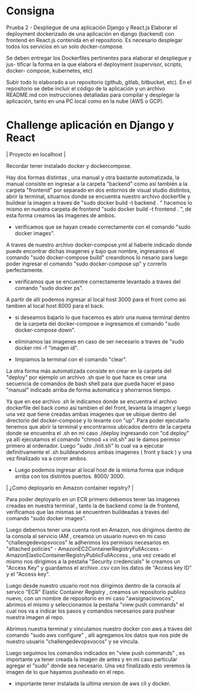 # Consigna

Prueba 2 - Despliegue de una aplicación Django y React.js Elaborar
el deployment dockerizado de una aplicación en django (backend) con frontend
en React.js contenida en el repositorio. Es necesario desplegar todos los servicios
en un solo docker-compose.

Se deben entregar los Dockerfiles pertinentes para elaborar el despliegue y jus-
tificar la forma en la que elabora el deployment (supervisor, scripts, docker-
compose, kubernetes, etc)

Subir todo lo elaborado a un repositorio (github, gitlab, bitbucket, etc). En el
repositorio se debe incluir el código de la aplicación y un archivo README.md
con instrucciones detalladas para compilar y desplegar la aplicación, tanto en
una PC local como en la nube (AWS o GCP).

# Challenge aplicación en Django y React 

| Proyecto en localhost |

Recordar tener instalado docker y dockercompose.

Hay dos formas distintas , una manual y otra bastante automatizada, la manual consiste en ingresar a la carpeta "backend" como así también a la carpeta "frontend" por separado en dos entornos de visual studio distintos, abrir la terminal, situarnos donde se encuentra nuestro archivo dockerfile y buildear la imagen a traves de "sudo docker build -t backend . " hacemos lo mismo en nuestra carpeta de frontend "sudo docker build -t frontend . ", de esta forma creamos las imagenes de ambos.

* verificamos que se hayan creado correctamente con el comando "sudo docker images".

A traves de nuestro archivo docker-compose.yml al haberle indicado donde puede encontrar dichas imagenes y bajo que nombre, ingresamos el comando "sudo docker-compose build" creandonos lo nesario para luego poder ingresar el comando "sudo docker-compose up" y correrlo perfectamente. 

* verificamos que se encuentre correctamente levantado a traves del comando "sudo docker ps".

A partir de allí podemos ingresar al local host 3000 para el front como asi tambien al local host 8000 para el back.

* si deseamos bajarlo lo que hacemos es abrir una nueva terminal dentro de la carpeta del docker-compose e ingresamos el comando "sudo docker-compose down".

* eliminamos las imagenes en caso de ser necesario a traves de "sudo docker rmi -f "imagen id".

* limpiamos la terminal con el comando "clear".


La otra forma más automatizada consiste en crear en la carpeta del "deploy" por ejemplo un archivo .sh que lo que hace es crear una secuencia de comandos de bash shell para que pueda hacer el paso "manual" indicado arriba de forma automatica y ahorrarnos tiempo. 

Ya que en ese archivo .sh le indicamos donde se encuentra el archivo dockerfile del back como asi tambien el del front, levanta la imagen y luego una vez que tiene creadas ambas imagenes que se ubique dentro del directorio del docker-compose y lo levante con "up". Para poder ejecutarlo tenemos que abrir la terminal y encontrarnos ubicados dentro de la carpeta donde se encuentra el .sh en mi caso ./deploy ingresando con "cd deploy" ya allí ejecutamos el comando "chmod +x init.sh" asi le damos permiso primero al ordenador. Luego "sudo ./init.sh" lo cual va a ejecutar definitivamente el .sh buildeandonos ambas imagenes ( front y back  ) y una vez finalizado va a correr ambos.

* Luego podemos ingresar al local host de la misma forma que indique arriba con los distintos puertos. 8000/ 3000.



| ¿Como deployarlo en Amazon container registry? |

Para poder deployarlo en un ECR primero debemos tener las imagenes creadas en nuestra terminal , tanto la de backend como la de frontend, verificamos que las mismas se encuentren buildeadas a traves del comando "sudo docker images".

Luego debemos tener una cuenta root en Amazon, nos dirigimos dentro de la consola al servicio IAM , creamos un usuario nuevo en mi caso "challengedevopsvocos" le adherimos los permisos necesarios en "attached policies" - AmazonEC2ContainerRegistryFullAccess  - AmazonElasticContainerRegistryPublicFullAccess , una vez creado el mismo nos dirigimos a la pestaña "Security credencials" le creamos un "Access Key" y guardamos el archivo .csv con los datos de "Access key ID" y el "Access key".

Luego desde nuestro usuario root nos dirigimos dentro de la consola al servico "ECR" Elastic Container Registry , creamos un repositorio publico nuevo, con un nombre de repositorio en mi caso "awsignaciovocos", abrimos el mismo y seleccionamos la pestaña "view push commands" el cual nos va a indicar los pasos y comandos necesarios para pushear nuestra imagen al repo.

Abrimos nuestra terminal y vinculamos nuestro docker con aws a traves del comando "sudo aws configure" , alli agregamos los datos que nos pide de nuestro usuario "challengedevopsvocos" y se vincula.

Luego seguimos los comandos indicados en "view push commands" , es importante ya tener creada la imagen de antes y en mi caso particular agregar el "sudo" donde sea necesario. Una vez finalizado esto veremos la imagen de lo que hayamos pusheado en el repo.

* importante tener instalada la ultima version de aws cli y docker.
